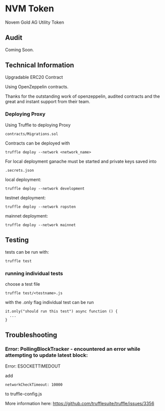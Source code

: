# NVM Token 

Novem Gold AG Utility Token

## Audit

Coming Soon.

## Technical Information

Upgradable ERC20 Contract

Using OpenZeppelin contracts.

Thanks for the outstanding work of openzeppelin, audited contracts and the great and instant support from their team.

### Deploying Proxy

Using Truffle to deploying Proxy
```
contracts/Migrations.sol
```

Contracts can be deployed with
```
truffle deploy --network <network_name>
```
For local deployment ganache must be started and private keys saved into

```
.secrets.json
```

local deployment:
```
truffle deploy --network development
```

testnet deployment:
```
truffle deploy --network ropsten
```

mainnet deployment:
```
truffle deploy --network mainnet
```

## Testing

tests can be run with:
```
truffle test
```
### running individual tests

choose a test file
```
truffle test/<testname>.js
```

with the .only flag individual test can be run  
```
it.only("should run this test") async function () {
  ...
}
```
## Troubleshooting
### Error: PollingBlockTracker - encountered an error while attempting to update latest block:
Error: ESOCKETTIMEDOUT

add 
```
networkCheckTimeout: 10000
```
to truffle-config.js

More information here: https://github.com/trufflesuite/truffle/issues/3356



